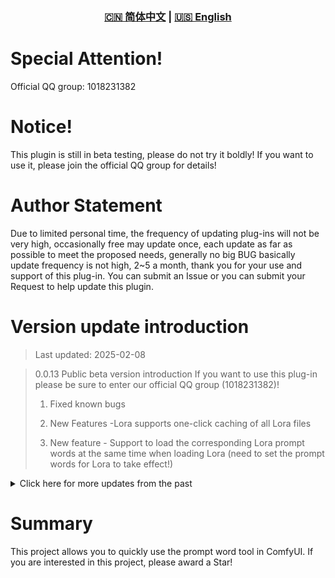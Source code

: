 <div align="center">
  
### [🇨🇳 简体中文](README.md) | [🇺🇸 English](README_EN.md)

</div>

# Special Attention!

Official QQ group: 1018231382

# Notice!

This plugin is still in beta testing, please do not try it boldly! If you want to use it, please join the official QQ group for details!

# Author Statement

Due to limited personal time, the frequency of updating plug-ins will not be very high, occasionally free may update once, each update as far as possible to meet the proposed needs, generally no big BUG basically update frequency is not high, 2~5 a month, thank you for your use and support of this plug-in. You can submit an Issue or you can submit your Request to help update this plugin.

# Version update introduction

> Last updated: 2025-02-08

> 0.0.13 Public beta version introduction If you want to use this plug-in please be sure to enter our official QQ group (1018231382)!
>
> 1. Fixed known bugs
>
> 2. New Features -Lora supports one-click caching of all Lora files
>
> 3. New feature - Support to load the corresponding Lora prompt words at the same time when loading Lora (need to set the prompt words for Lora to take effect!)

<details>
<summary>Click here for more updates from the past</summary>

> 0.0.12 Public beta version introduction
>
> 1. Fixed known bugs

> 0.0.0.3 Beta Version Introduction
>
> 1. Updated AI dialogue function
>
> 2. Updated Danbooru word library to 2024-11-30
>
> 3. All tags and word libraries are written into the database, we no longer use json files to store our tags and word libraries, because there is too much data to retrieve too slowly
>
> 4. Performance optimization

> 0.0.0.1 Version Introduction (Due to my work, I have time to update the plug-in, forgive me! Thank you very much for your support of this plugin!)
>
> 1. Upload Version 0.0.0.1

</details>

# Summary

This project allows you to quickly use the prompt word tool in ComfyUI. If you are interested in this project, please award a Star!
